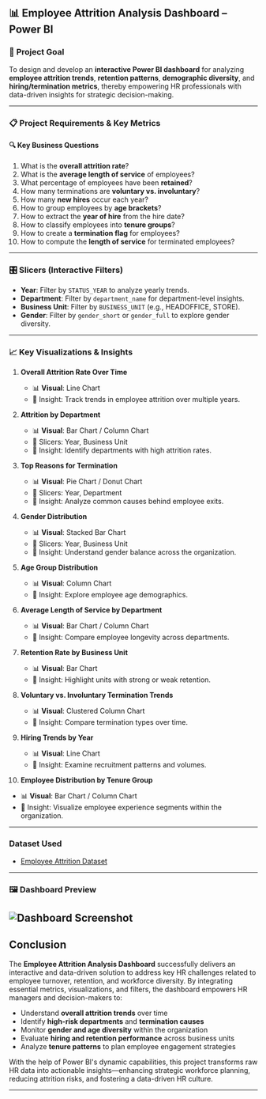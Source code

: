 ## 📊 Employee Attrition Analysis Dashboard – Power BI

### 🎯 **Project Goal**

To design and develop an **interactive Power BI dashboard** for analyzing **employee attrition trends**, **retention patterns**, **demographic diversity**, and **hiring/termination metrics**, thereby empowering HR professionals with data-driven insights for strategic decision-making.

---

### 📋 **Project Requirements & Key Metrics**

#### 🔍 **Key Business Questions**

1. What is the **overall attrition rate**?
2. What is the **average length of service** of employees?
3. What percentage of employees have been **retained**?
4. How many terminations are **voluntary vs. involuntary**?
5. How many **new hires** occur each year?
6. How to group employees by **age brackets**?
7. How to extract the **year of hire** from the hire date?
8. How to classify employees into **tenure groups**?
9. How to create a **termination flag** for employees?
10. How to compute the **length of service** for terminated employees?

---

### 🎛️ **Slicers (Interactive Filters)**

* **Year**: Filter by `STATUS_YEAR` to analyze yearly trends.
* **Department**: Filter by `department_name` for department-level insights.
* **Business Unit**: Filter by `BUSINESS_UNIT` (e.g., HEADOFFICE, STORE).
* **Gender**: Filter by `gender_short` or `gender_full` to explore gender diversity.

---

### 📈 **Key Visualizations & Insights**

1. **Overall Attrition Rate Over Time**

   * 📊 **Visual**: Line Chart
   * 🧭 Insight: Track trends in employee attrition over multiple years.

2. **Attrition by Department**

   * 📊 **Visual**: Bar Chart / Column Chart
   * 🧭 Slicers: Year, Business Unit
   * 🧭 Insight: Identify departments with high attrition rates.

3. **Top Reasons for Termination**

   * 📊 **Visual**: Pie Chart / Donut Chart
   * 🧭 Slicers: Year, Department
   * 🧭 Insight: Analyze common causes behind employee exits.

4. **Gender Distribution**

   * 📊 **Visual**: Stacked Bar Chart
   * 🧭 Slicers: Year, Business Unit
   * 🧭 Insight: Understand gender balance across the organization.

5. **Age Group Distribution**

   * 📊 **Visual**: Column Chart
   * 🧭 Insight: Explore employee age demographics.

6. **Average Length of Service by Department**

   * 📊 **Visual**: Bar Chart / Column Chart
   * 🧭 Insight: Compare employee longevity across departments.

7. **Retention Rate by Business Unit**

   * 📊 **Visual**: Bar Chart
   * 🧭 Insight: Highlight units with strong or weak retention.

8. **Voluntary vs. Involuntary Termination Trends**

   * 📊 **Visual**: Clustered Column Chart
   * 🧭 Insight: Compare termination types over time.

9. **Hiring Trends by Year**

   * 📊 **Visual**: Line Chart
   * 🧭 Insight: Examine recruitment patterns and volumes.

10. **Employee Distribution by Tenure Group**

  * 📊 **Visual**: Bar Chart / Column Chart
  * 🧭 Insight: Visualize employee experience segments within the organization.

---

###  **Dataset Used**

*  <a href="https://github.com/SahebagodaMN/Data_Analyst/blob/main/Employee_Attrition.xls">Employee Attrition Dataset</a>

---

### 🖼️ Dashboard Preview

![Dashboard Screenshot](https://github.com/SahebagodaMN/Data_Analyst2/blob/main/screenshot.png)
---

##  **Conclusion**

The **Employee Attrition Analysis Dashboard** successfully delivers an interactive and data-driven solution to address key HR challenges related to employee turnover, retention, and workforce diversity. By integrating essential metrics, visualizations, and filters, the dashboard empowers HR managers and decision-makers to:

* Understand **overall attrition trends** over time
* Identify **high-risk departments** and **termination causes**
* Monitor **gender and age diversity** within the organization
* Evaluate **hiring and retention performance** across business units
* Analyze **tenure patterns** to plan employee engagement strategies

With the help of Power BI's dynamic capabilities, this project transforms raw HR data into actionable insights—enhancing strategic workforce planning, reducing attrition risks, and fostering a data-driven HR culture.

---


